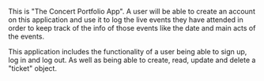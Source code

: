 This is "The Concert Portfolio App". A user will be able to create an account on this application and use it to log the live events they have attended in order to keep track of the info of those events like the date and main acts of the events. 

This application includes the functionality of a user being able to sign up, log in and log out. As well as being able to create, read, update and delete a "ticket" object.

